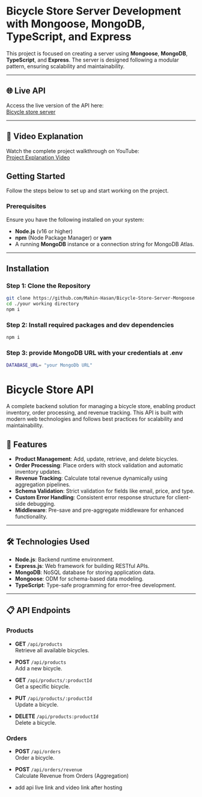 # Bicycle Store Server Development with Mongoose, MongoDB, TypeScript, and Express

This project is focused on creating a server using **Mongoose**, **MongoDB**, **TypeScript**, and **Express**. The server is designed following a modular pattern, ensuring scalability and maintainability.

---

## 🌐 Live API

Access the live version of the API here:  
[Bicycle store server](https://bicycle-store-server.vercel.app/)

---

## 🎥 Video Explanation

Watch the complete project walkthrough on YouTube:  
[Project Explanation Video](https://www.youtube.com/watch?v=HrNs_coEpg4)

## Getting Started

Follow the steps below to set up and start working on the project.

### Prerequisites

Ensure you have the following installed on your system:

- **Node.js** (v16 or higher)
- **npm** (Node Package Manager) or **yarn**
- A running **MongoDB** instance or a connection string for MongoDB Atlas.

---

## Installation

### Step 1: Clone the Repository

```bash
git clone https://github.com/Mahin-Hasan/Bicycle-Store-Server-Mongoose.git
cd ./your working directory
npm i
```

### Step 2: Install required packages and dev dependencies

```bash
npm i
```

### Step 3: provide MongoDB URL with your credentials at .env

```bash
DATABASE_URL= "your MongoDb URL"
```

# Bicycle Store API

A complete backend solution for managing a bicycle store, enabling product inventory, order processing, and revenue tracking. This API is built with modern web technologies and follows best practices for scalability and maintainability.

## 🚀 Features

- **Product Management**: Add, update, retrieve, and delete bicycles.
- **Order Processing**: Place orders with stock validation and automatic inventory updates.
- **Revenue Tracking**: Calculate total revenue dynamically using aggregation pipelines.
- **Schema Validation**: Strict validation for fields like email, price, and type.
- **Custom Error Handling**: Consistent error response structure for client-side debugging.
- **Middleware**: Pre-save and pre-aggregate middleware for enhanced functionality.

---

## 🛠️ Technologies Used

- **Node.js**: Backend runtime environment.
- **Express.js**: Web framework for building RESTful APIs.
- **MongoDB**: NoSQL database for storing application data.
- **Mongoose**: ODM for schema-based data modeling.
- **TypeScript**: Type-safe programming for error-free development.

---

## 📋 API Endpoints

### Products

- **GET** `/api/products`  
  Retrieve all available bicycles.

- **POST** `/api/products`  
  Add a new bicycle.
- **GET** `/api/products/:productId`  
  Get a specific bicycle.

- **PUT** `/api/products/:productId`  
  Update a bicycle.

- **DELETE** `/api/products:productId`  
  Delete a bicycle.

### Orders

- **POST** `/api/orders`  
  Order a bicycle.

- **POST** `/api/orders/revenue`  
  Calculate Revenue from Orders (Aggregation)

- add api live link and video link after hosting
